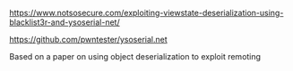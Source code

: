 https://www.notsosecure.com/exploiting-viewstate-deserialization-using-blacklist3r-and-ysoserial-net/


https://github.com/pwntester/ysoserial.net

Based on a paper on using object deserialization to exploit remoting

